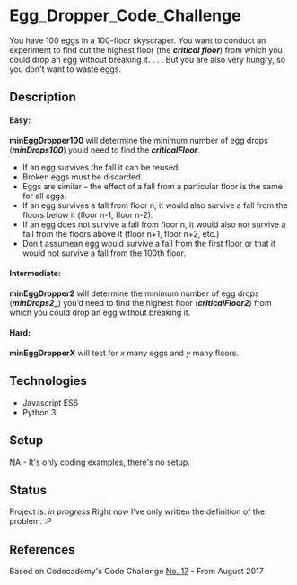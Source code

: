 # Egg_Dropper_Code_Challenge
You have 100 eggs in a 100-floor skyscraper. You want to conduct an experiment to find out the highest floor (the **_critical floor_**) from which you could drop an egg without breaking it. . . . But you are also very hungry, so you don't want to waste eggs. 

## Description


#### Easy:

__minEggDropper100__ will determine the minimum number of egg drops (**_minDrops100_**) you’d need to find the **_criticalFloor_**.
* If an egg survives the fall it can be reused.
* Broken eggs must be discarded.
* Eggs are similar – the effect of a fall from a particular floor is the same for all eggs.
* If an egg survives a fall from floor n, it would also survive a fall from the floors below it (floor n-1, floor n-2).
* If an egg does not survive a fall from floor n, it would also not survive a fall from the floors above it (floor n+1, floor n+2, etc.)
* Don't assumean egg would survive a fall from the first floor or that it would not survive a fall from the 100th floor.


#### Intermediate: 

__minEggDropper2__ will determine the minimum number of egg drops (**_minDrops2__**) you’d need to find the highest floor (**_criticalFloor2_**) from which you could drop an egg without breaking it.


#### Hard: 

__minEggDropperX__  will test for *_x_* many eggs and *_y_* many floors. 


## Technologies
* Javascript ES6
* Python 3

## Setup
NA - It's only coding examples, there's no setup.

## Status
Project is: _in progress_ 
Right now I've only written the definition of the problem. :P  


## References
Based on Codecademy's Code Challenge [No. 17](https://discuss.codecademy.com/t/challenge-egg-dropper/198589) - From August 2017
